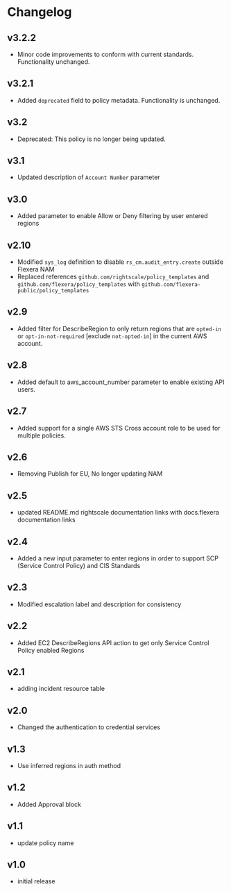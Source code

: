 # Changelog

## v3.2.2

- Minor code improvements to conform with current standards. Functionality unchanged.

## v3.2.1

- Added `deprecated` field to policy metadata. Functionality is unchanged.

## v3.2

- Deprecated: This policy is no longer being updated.

## v3.1

- Updated description of `Account Number` parameter

## v3.0

- Added parameter to enable Allow or Deny filtering by user entered regions

## v2.10

- Modified `sys_log` definition to disable `rs_cm.audit_entry.create` outside Flexera NAM
- Replaced references `github.com/rightscale/policy_templates` and `github.com/flexera/policy_templates` with `github.com/flexera-public/policy_templates`

## v2.9

- Added filter for DescribeRegion to only return regions that are `opted-in` or `opt-in-not-required` [exclude `not-opted-in`] in the current AWS account.

## v2.8

- Added default to aws_account_number parameter to enable existing API users.

## v2.7

- Added support for a single AWS STS Cross account role to be used for multiple policies.

## v2.6

- Removing Publish for EU, No longer updating NAM

## v2.5

- updated README.md rightscale documentation links with docs.flexera documentation links

## v2.4

- Added a new input parameter to enter regions in order to support SCP (Service Control Policy) and CIS Standards

## v2.3

- Modified escalation label and description for consistency

## v2.2

- Added EC2 DescribeRegions API action to get only Service Control Policy enabled Regions

## v2.1

- adding incident resource table

## v2.0

- Changed the authentication to credential services

## v1.3

- Use inferred regions in auth method

## v1.2

- Added Approval block

## v1.1

- update policy name

## v1.0

- initial release
